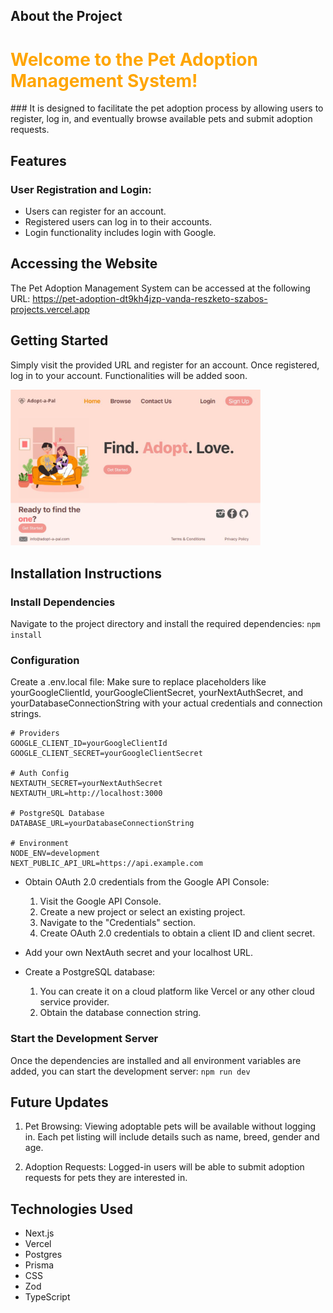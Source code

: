 ## About the Project
<h1 style="color: orange;"> Welcome to the Pet Adoption Management System! </h1>
### It is designed to facilitate the pet adoption process by allowing users to register, log in, and eventually browse available pets and submit adoption requests.

## Features
### User Registration and Login:
- Users can register for an account.
- Registered users can log in to their accounts.
- Login functionality includes login with Google.

## Accessing the Website
The Pet Adoption Management System can be accessed at the following URL:
https://pet-adoption-dt9kh4jzp-vanda-reszketo-szabos-projects.vercel.app

## Getting Started
Simply visit the provided URL and register for an account. Once registered, log in to your account. 
Functionalities will be added soon.

<img src="https://github.com/vandaszabo/PetAdoption/blob/main/website.png?raw=true" alt="Website Preview" width="400" height="auto">

## Installation Instructions
### Install Dependencies
Navigate to the project directory and install the required dependencies:
```npm install```

### Configuration
Create a .env.local file:
Make sure to replace placeholders like yourGoogleClientId, yourGoogleClientSecret, yourNextAuthSecret, and yourDatabaseConnectionString with your actual credentials and connection strings.
```
# Providers
GOOGLE_CLIENT_ID=yourGoogleClientId
GOOGLE_CLIENT_SECRET=yourGoogleClientSecret

# Auth Config
NEXTAUTH_SECRET=yourNextAuthSecret
NEXTAUTH_URL=http://localhost:3000

# PostgreSQL Database
DATABASE_URL=yourDatabaseConnectionString

# Environment
NODE_ENV=development
NEXT_PUBLIC_API_URL=https://api.example.com
```

- Obtain OAuth 2.0 credentials from the Google API Console:
  1. Visit the Google API Console.
  2. Create a new project or select an existing project.
  3. Navigate to the "Credentials" section.
  4. Create OAuth 2.0 credentials to obtain a client ID and client secret.

- Add your own NextAuth secret and your localhost URL.

- Create a PostgreSQL database:
  1. You can create it on a cloud platform like Vercel or any other cloud service provider.
  2. Obtain the database connection string.

### Start the Development Server
Once the dependencies are installed and all environment variables are added, you can start the development server:
```npm run dev```

## Future Updates
1. Pet Browsing:
Viewing adoptable pets will be available without logging in.
Each pet listing will include details such as name, breed, gender and age.

3. Adoption Requests:
Logged-in users will be able to submit adoption requests for pets they are interested in.

## Technologies Used
- Next.js
- Vercel
- Postgres
- Prisma
- CSS
- Zod
- TypeScript

